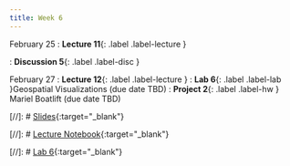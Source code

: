 ```yaml
---
title: Week 6
---
```


February 25
: **Lecture 11**{: .label .label-lecture }

: **Discussion 5**{: .label .label-disc } 


February 27
: **Lecture 12**{: .label .label-lecture }
: **Lab 6**{: .label .label-lab }Geospatial Visualizations (due date TBD)
: **Project 2**{: .label .label-hw } Mariel Boatlift (due date TBD)

[//]: # [Slides](){:target="_blank"} 

[//]: # [Lecture Notebook](){:target="_blank"} 

[//]: # [Lab 6](){:target="_blank"} 